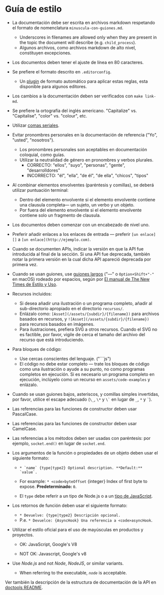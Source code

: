 # Guía de estilo

* La documentación debe ser escrita en archivos markdown respetando el formato de nomenclatura `minuscula-con-guiones.md`. 
  * Underscores in filenames are allowed only when they are present in the topic the document will describe (e.g. `child_process`).
  * Algunos archivos, como archivos markdown de alto nivel, constituyen excepciones.
* Los documentos deben tener el ajuste de línea en 80 caracteres.
* Se prefiere el formato descrito en `.editorconfig`. 
  * Un [plugin](http://editorconfig.org/#download) de formato automático para aplicar estas reglas, esta disponible para algunos editores.
* Los cambios a la documentación deben ser verificados con `make link-md`.
* Se prefiere la ortografía del inglés americano. "Capitalize" vs. "Capitalise", "color" vs. "colour", etc.
* Utilizar [comas seriales](https://en.wikipedia.org/wiki/Serial_comma).
* Evitar pronombres personales en la documentación de referencia ("Yo", "usted", "nosotros"). 
  * Los pronombres personales son aceptables en documentación coloquial, como guías.
  * Utilizar la neutralidad de género en pronombres y verbos plurales. 
    * CORRECTO: "ellos", "suyo", "personas", "gente", "desarrolldores"
    * INCORRECTO: "él", "ella", "de él", "de ella", "chicos", "tipos"
* Al combinar elementos envolventes (paréntesis y comillas), se deberá utilizar puntuación terminal: 
  * Dentro del elemento envolvente si el elemento envolvente contiene una clausula completa— un sujeto, un verbo y un objeto.
  * Por fuera del elemento envolvente si el elemento envolvente contiene solo un fragmento de clausula.
* Los documentos deben comenzar con un encabezado de nivel uno.
* Preferir añadir enlaces a los enlaces de entrada — preferir `[un enlace][]` a `[un enlace](http://ejemplo.com)`.
* Cuando se documenten APIs, indicar la versión en que la API fue introducida al final de la sección. Si una API fue deprecada, también notar la primera versión en la cual dicha API apareció deprecada por primera vez.
* Cuando se usan guiones, use [guiones largos](https://en.wikipedia.org/wiki/Dash#Em_dash) ("—" o `Option+Shift+"-"` en macOS) rodeado por espacios, según por [El manual de The New Times de Estilo y Uso](https://en.wikipedia.org/wiki/The_New_York_Times_Manual_of_Style_and_Usage).
* Recursos incluidos: 
  * Si desea añadir una ilustración o un programa completo, añadir al sub-directorio apropiado en el directorio `recursos/`.
  * Enlázalo como: `[Asset](/assets/{subdir}/{filename})` para archivos basados en recursos, y `![Asset](/assets/{subdir}/{filename})` para recursos basados en imágenes.
  * Para ilustraciones, prefiera SVG a otros recursos. Cuando el SVG no es factible, por favor, vigile de cerca el tamaño del archivo del recurso que está introduciendo.
* Para bloques de código: 
  * Use cercas conscientes del lenguaje. ("```js")
  * El código no debe estar completo — trate los bloques de código como una ilustración o ayude a su punto, no como programas completos en ejecución. Si es necesario un programa completo en ejecución, inclúyelo como un recurso en `assets/code-examples` y enlázalo.
* Cuando se usan guiones bajos, asteriscos, y comillas simples invertidas, por favor, utilice el escape adecuado (`\_`, `\*` y `` \` `` en lugar de `_`, `*` y `` ` ``).
* Las referencias para las funciones de constructor deben usar PascalCase.
* Las referencias para las funciones de constructor deben usar CamelCase.
* Las referencias a los métodos deben ser usadas con paréntesis: por ejemplo, `socket.end()` en lugar de `socket.end`.
* Los argumentos de la función o propiedades de un objeto deben usar el siguiente formato:
  
  *     * `name` {type|type2} Optional description. **Default:** `value`.
    
    <!--lint disable maximum-line-length remark-lint-->
  
  * For example: `* <code>byteOffset` {integer} Index of first byte to expose. **Predeterminado:** `0`.</code> <!--lint enable maximum-line-length remark-lint-->
  
  * El `type` debe referir a un tipo de Node.js o a un [tipo de JavaScript](https://developer.mozilla.org/en-US/docs/Web/JavaScript/Guide/Grammar_and_types#Data_structures_and_types).

* Los retornos de función deben usar el siguiente formato: 
  * `* Devuelve: {type|type2} Descripción opcional.`
  * P.e. `* Devuelce: {AsyncHook} Una referencia a <code>asyncHook`.</code>

* Utilizar el estilo oficial para el uso de mayúsculas en productos y proyectos.
  
  * OK: JavaScript, Google's V8 <!--lint disable prohibited-strings remark-lint-->
  
  * NOT OK: Javascript, Google's v8 <!-- lint enable prohibited-strings remark-lint-->

* Use *Node.js* and not *Node*, *NodeJS*, or similar variants.
  
  * When referring to the executable, *`node`* is acceptable.

Ver también la descripción de la estructura de documentación de la API en [doctools README](../tools/doc/README.md).